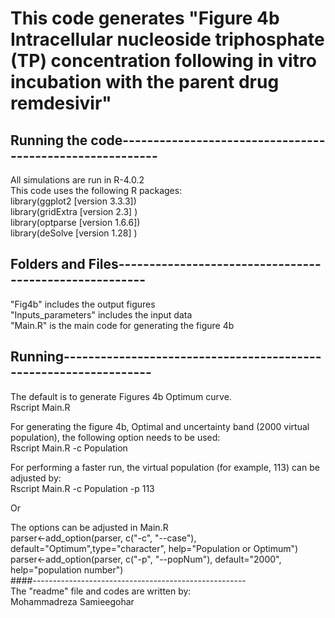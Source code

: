 # This code generates "Figure 4b Intracellular nucleoside triphosphate (TP) concentration following in vitro incubation with the parent drug remdesivir" 

## Running the code---------------------------------------------------------
All simulations are run in R-4.0.2   
This code uses the following R packages:  
library(ggplot2   [version 3.3.3])  
library(gridExtra [version 2.3]  )  
library(optparse  [version 1.6.6])  
library(deSolve   [version 1.28] )  

## Folders and Files-------------------------------------------------------
"Fig4b"     			includes the output figures  
"Inputs_parameters" 	includes the input data  
"Main.R" 				is the main code for generating the figure 4b  

## Running-----------------------------------------------------------------
The default is to generate  Figures 4b Optimum curve.  
Rscript Main.R  

For generating the figure 4b, Optimal and uncertainty band (2000 virtual population), the following option needs to be used:  
Rscript Main.R -c Population  

For performing a faster run, the virtual population (for example, 113) can be adjusted by:  
Rscript Main.R -c Population -p 113  

Or  

The options can be adjusted in Main.R  
parser<-add_option(parser, c("-c", "--case"), default="Optimum",type="character", help="Population or Optimum")  
parser<-add_option(parser, c("-p", "--popNum"), default="2000", help="population number")  
####-----------------------------------------------------  
The "readme" file and codes are written by:   
Mohammadreza Samieegohar
